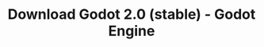---
# Generated by /tools/generators/src/download_archive_generator !!! do not edit by hand !!!
title: 'Download Godot 2.0 (stable) - Godot Engine'
type: 'download/archive'
name: '2.0'
flavor: 'stable'
release_date: '2016-02-23T03:00:00-00:00'
release_notes: 'article/godot-engine-reaches-2-0-stable/'
primaryPlatforms:
  - 'linux.64'
  - 'macos.universal'
  - 'windows.64'
  - 'linux_server.64'
  - 'templates'
links:
  linux.64:
    name: 'linux.64'
    title: 'Linux'
    caption: 'Padrão (x86_64)'
    tags:
      - '64 bit'
    hosts:
      github_builds:
        regular: 'https://github.com/godotengine/godot-builds/releases/download/2.0-stable/Godot_v2.0_stable_x11.64.zip'
        mono: '#'
      github:
        regular: 'https://github.com/godotengine/godot/releases/download/2.0-stable/Godot_v2.0_stable_x11.64.zip'
        mono: '#'
  macos.universal:
    name: 'macos.universal'
    title: 'macOS'
    caption: 'Universal (x86_64 + Silício da Apple)'
    tags:
      - 'Intel/Apple Silicon'
      - '64 bit'
    hosts:
      github_builds:
        regular: 'https://github.com/godotengine/godot-builds/releases/download/2.0-stable/Godot_v2.0_stable_osx.fat.zip'
        mono: '#'
      github:
        regular: 'https://github.com/godotengine/godot/releases/download/2.0-stable/Godot_v2.0_stable_osx.fat.zip'
        mono: '#'
  windows.64:
    name: 'windows.64'
    title: 'Windows'
    caption: 'Padrão (x86_64)'
    tags:
      - '64 bit'
    hosts:
      github_builds:
        regular: 'https://github.com/godotengine/godot-builds/releases/download/2.0-stable/Godot_v2.0_stable_win64.exe.zip'
        mono: '#'
      github:
        regular: 'https://github.com/godotengine/godot/releases/download/2.0-stable/Godot_v2.0_stable_win64.exe.zip'
        mono: '#'
  linux_server.64:
    name: 'linux_server.64'
    title: 'Servidor Linux'
    caption: 'Padrão (x86_64)'
    tags:
      - '64 bit'
    hosts:
      github_builds:
        regular: 'https://github.com/godotengine/godot-builds/releases/download/2.0-stable/Godot_v2.0_stable_linux_server.64.zip'
        mono: '#'
      github:
        regular: 'https://github.com/godotengine/godot/releases/download/2.0-stable/Godot_v2.0_stable_linux_server.64.zip'
        mono: '#'
  linux.32:
    name: 'linux.32'
    title: 'Linux'
    caption: 'Padrão (x86)'
    tags:
      - '32 bit'
    hosts:
      github_builds:
        regular: 'https://github.com/godotengine/godot-builds/releases/download/2.0-stable/Godot_v2.0_stable_x11.32.zip'
        mono: '#'
      github:
        regular: 'https://github.com/godotengine/godot/releases/download/2.0-stable/Godot_v2.0_stable_x11.32.zip'
        mono: '#'
  windows.32:
    name: 'windows.32'
    title: 'Windows'
    caption: 'Padrão (x86)'
    tags:
      - '32 bit'
    hosts:
      github_builds:
        regular: 'https://github.com/godotengine/godot-builds/releases/download/2.0-stable/Godot_v2.0_stable_win32.exe.zip'
        mono: '#'
      github:
        regular: 'https://github.com/godotengine/godot/releases/download/2.0-stable/Godot_v2.0_stable_win32.exe.zip'
        mono: '#'
  templates:
    name: 'templates'
    title: 'Modelos de exportação'
    caption: ''
    tags:
      - 'Utilizado para exportar os seus jogos para todas as plataformas suportadas'
    hosts:
      github_builds:
        regular: 'https://github.com/godotengine/godot-builds/releases/download/2.0-stable/Godot_v2.0_stable_export_templates.tpz'
        mono: '#'
      github:
        regular: 'https://github.com/godotengine/godot/releases/download/2.0-stable/Godot_v2.0_stable_export_templates.tpz'
        mono: '#'
---